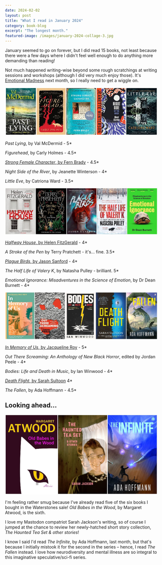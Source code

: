 ```yaml
---
date: 2024-02-02
layout: post
title: "What I read in January 2024"
category: book-blog
excerpt: "The longest month."
featured-image: /images/january-2024-collage-3.jpg
---
```


January seemed to go on forever, but I did read 15 books, not least because there were a few days where I didn't feel well enough to do anything more demanding than reading!

Not much happened writing-wise beyond some rough scratchings at writing sessions and workshops (although I did very much enjoy those). It's [Emotional Madness](https://colchesterartscentre.ticketsolve.com/ticketbooth/shows/1173640742/events/428571126) next month, so I really need to get a wiggle on.

![Past Lying, Figurehead, Strong Female Character, Night Side of the River, Little Eve](/images/january-2024-collage-1.jpg)

<cite>Past Lying</cite>, by Val McDermid - 5*

<cite>Figurehead</cite>, by Carly Holmes - 4.5*

[<cite>Strong Female Character</cite>, by Fern Brady](/blog-tour-strong-female-character/) - 4.5*

<cite>Night Side of the River</cite>, by Jeanette Winterson - 4*

<cite>Little Eve</cite>, by Catriona Ward - 3.5*

![Halfway House, A Stroke of the Pen, Plague Birds, The Half Life of Valery K, Emotional Ignorance](/images/january-2024-collage-2.jpg)

[<cite>Halfway House</cite>, by Helen FitzGerald](/blog-tour-halfway-house/) - 4*

<cite>A Stroke of the Pen</cite> by Terry Pratchett - it's... fine. 3.5*

[<cite>Plague Birds</cite>, by Jason Sanford](/plague-birds-by-jason-sanford/) - 4*

<cite>The Half Life of Valery K</cite>, by Natasha Pulley - brilliant. 5*

<cite>Emotional Ignorance: Misadventures in the Science of Emotion</cite>, by Dr Dean Burnett - 4*

![In Memory of Us, Out There Screaming, Bodies, Death Flight, The Fallen](/images/january-2024-collage-3.jpg)

[<cite>In Memory of Us</cite>, by Jacqueline Roy](/blog-tour-in-memory-of-us/) - 5*

<cite>Out There Screaming: An Anthology of New Black Horror</cite>, edited by Jordan Peele - 4*

<cite>Bodies: Life and Death in Music</cite>, by Ian Winwood - 4*

[<cite>Death Flight</cite>, by Sarah Sultoon](/blog-tour-death-flight/) 4*

<cite>The Fallen</cite>, by Ada Hoffmann - 4.5*

## Looking ahead...

![Old Babes in the Wood, The Haunted Tea Set & other stories, The Infinite](/images/january-2024-collage-4.jpg)

I'm feeling rather smug because I've already read five of the six books I bought in the Waterstones sale! <cite>Old Babes in the Wood</cite>, by Margaret Atwood, is the sixth.

I love my Mastodon compatriot Sarah Jackson's writing, so of course I jumped at the chance to review her newly-hatched short story collection, <cite>The Haunted Tea Set & other stories</cite>!

I know I said I'd read <cite>The Infinite</cite>, by Ada Hoffmann, last month, but that's because I initially mistook it for the second in the series &ndash; hence, I read <cite>The Fallen</cite> instead. I love how neurodiversity and mental illness are so integral to this imaginative speculative/sci-fi series.